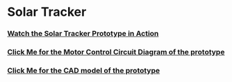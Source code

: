 # Solar Tracker
### [Watch the Solar Tracker Prototype in Action](https://youtu.be/ON-ubRpWi08)
### [Click Me for the Motor Control Circuit Diagram of the prototype](Prototype_Tracker/Electronics/schematic.pdf)
### [Click Me for the CAD model of the prototype](https://cad.onshape.com/documents/621cf3effa56ab7f0a868dcc/w/1de78bb7fa29b0a66a476fcf/e/ad95dbffd7c081da53080ceb?renderMode=0&uiState=67eb7c6fa34cc72ef7e2af60)
